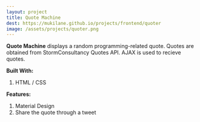 ```yaml
---
layout: project
title: Quote Machine
dest: https://mukilane.github.io/projects/frontend/quoter
image: /assets/projects/quoter.png
---
```


**Quote Machine** displays a random programming-related quote. Quotes are obtained from StormConsultancy Quotes API. 
AJAX is used to recieve quotes.


**Built With:**

1. HTML / CSS

**Features:**

1. Material Design
2. Share the quote through a tweet

